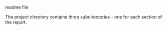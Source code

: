 readme file

The project directory contains three subdirectories - one for each section of the report. 

